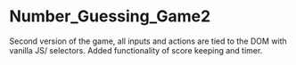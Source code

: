 # Number_Guessing_Game2
Second version of the game,  all inputs and actions are tied to the DOM
with vanilla JS/ selectors.  Added functionality of score keeping and timer.
